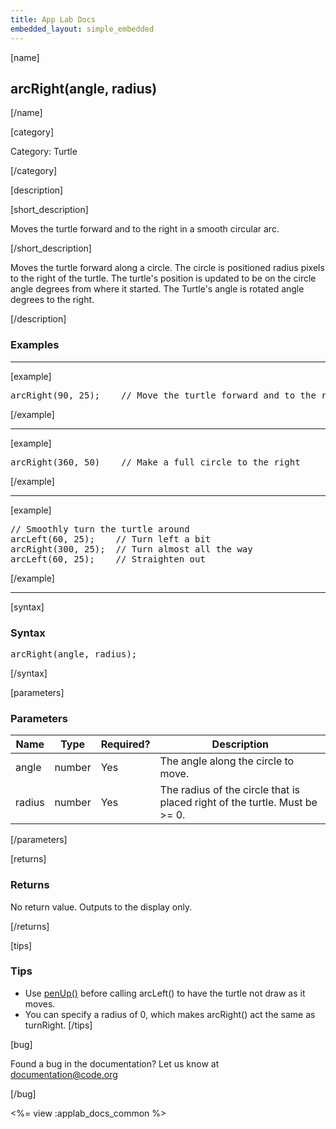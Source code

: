 ```yaml
---
title: App Lab Docs
embedded_layout: simple_embedded
---
```


[name]

## arcRight(angle, radius)

[/name]


[category]

Category: Turtle

[/category]

[description]

[short_description]

Moves the turtle forward and to the right in a smooth circular arc.

[/short_description]

Moves the turtle forward along a circle. The circle is positioned radius pixels to the right of the turtle. The turtle's position is updated to be on the circle angle degrees from where it started. The Turtle's angle is rotated angle degrees to the right.

[/description]

### Examples
____________________________________________________

[example]

<pre>
arcRight(90, 25);    // Move the turtle forward and to the right
</pre>

[/example]

____________________________________________________

[example]

<pre>
arcRight(360, 50)    // Make a full circle to the right
</pre>

[/example]

____________________________________________________

[example]

<pre>
// Smoothly turn the turtle around
arcLeft(60, 25);    // Turn left a bit
arcRight(300, 25);  // Turn almost all the way
arcLeft(60, 25);    // Straighten out
</pre>

[/example]

____________________________________________________

[syntax]

### Syntax
<pre>
arcRight(angle, radius);
</pre>

[/syntax]

[parameters]

### Parameters

| Name  | Type | Required? | Description |
|-----------------|------|-----------|-------------|
| angle | number | Yes | The angle along the circle to move.  |
| radius | number | Yes | The radius of the circle that is placed right of the turtle. Must be >= 0.  |

[/parameters]

[returns]

### Returns
No return value. Outputs to the display only.

[/returns]

[tips]

### Tips
- Use [penUp()](/applab/docs/penUp) before calling arcLeft() to have the turtle not draw as it moves.
- You can specify a radius of 0, which makes arcRight() act the same as turnRight.
[/tips]

[bug]

Found a bug in the documentation? Let us know at documentation@code.org

[/bug]

<%= view :applab_docs_common %>
